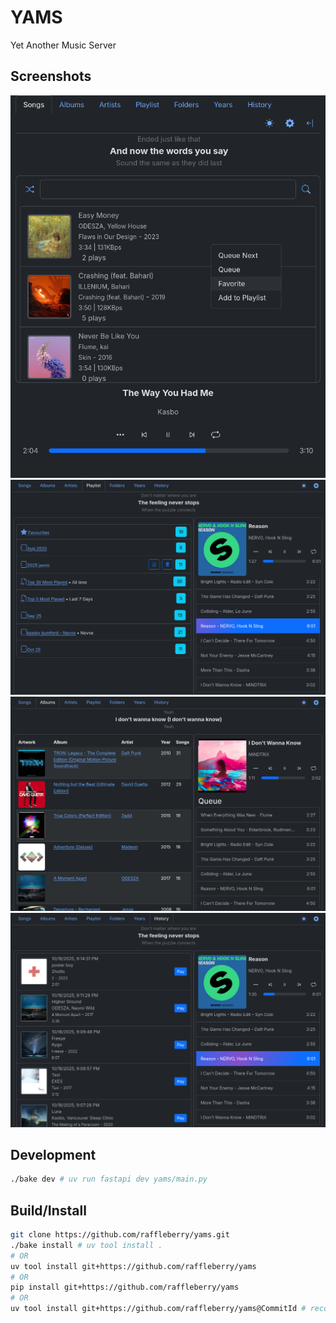 # YAMS

Yet Another Music Server

## Screenshots
![](docs/1.png)
![](docs/2.png)
![](docs/3.png)
![](docs/4.png)

## Development

```sh
./bake dev # uv run fastapi dev yams/main.py
```

## Build/Install

```sh
git clone https://github.com/raffleberry/yams.git
./bake install # uv tool install .
# OR
uv tool install git+https://github.com/raffleberry/yams
# OR
pip install git+https://github.com/raffleberry/yams
# OR
uv tool install git+https://github.com/raffleberry/yams@CommitId # recommended

```

